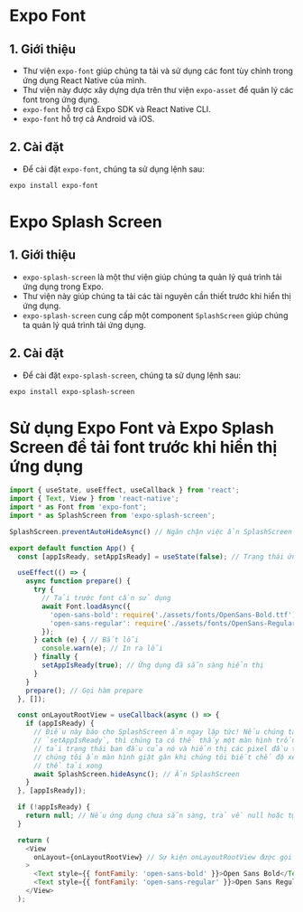# Expo Font
## 1. Giới thiệu
- Thư viện `expo-font` giúp chúng ta tải và sử dụng các font tùy chỉnh trong ứng dụng React Native của mình.
- Thư viện này được xây dựng dựa trên thư viện `expo-asset` để quản lý các font trong ứng dụng.
- `expo-font` hỗ trợ cả Expo SDK và React Native CLI.
- `expo-font` hỗ trợ cả Android và iOS.

## 2. Cài đặt
- Để cài đặt `expo-font`, chúng ta sử dụng lệnh sau:
```bash
expo install expo-font
```

# Expo Splash Screen
## 1. Giới thiệu
- `expo-splash-screen` là một thư viện giúp chúng ta quản lý quá trình tải ứng dụng trong Expo.
- Thư viện này giúp chúng ta tải các tài nguyên cần thiết trước khi hiển thị ứng dụng.
- `expo-splash-screen` cung cấp một component `SplashScreen` giúp chúng ta quản lý quá trình tải ứng dụng.

## 2. Cài đặt
- Để cài đặt `expo-splash-screen`, chúng ta sử dụng lệnh sau:
```bash
expo install expo-splash-screen
```

# Sử dụng Expo Font và Expo Splash Screen để tải font trước khi hiển thị ứng dụng
```js
import { useState, useEffect, useCallback } from 'react';
import { Text, View } from 'react-native';
import * as Font from 'expo-font';
import * as SplashScreen from 'expo-splash-screen';

SplashScreen.preventAutoHideAsync() // Ngăn chặn việc ẩn SplashScreen tự động khi ứng dụng đã sẵn sàng hiển thị

export default function App() {
  const [appIsReady, setAppIsReady] = useState(false); // Trạng thái ứng dụng đã sẵn sàng hay chưa

  useEffect(() => {
    async function prepare() {
      try {
        // Tải trước font cần sử dụng
        await Font.loadAsync({
          'open-sans-bold': require('./assets/fonts/OpenSans-Bold.ttf'), // Tên font và đường dẫn tới font, require yêu cầu đường dẫn tương đối từ file hiện tại đến thư mục chứa font
          'open-sans-regular': require('./assets/fonts/OpenSans-Regular.ttf'),
        });
      } catch (e) { // Bắt lỗi
        console.warn(e); // In ra lỗi
      } finally {
        setAppIsReady(true); // Ứng dụng đã sẵn sàng hiển thị
      }
    }
    prepare(); // Gọi hàm prepare
  }, []);

  const onLayoutRootView = useCallback(async () => {
    if (appIsReady) {
      // Điều này báo cho SplashScreen ẩn ngay lập tức! Nếu chúng ta gọi nó sau
      // `setAppIsReady`, thì chúng ta có thể thấy một màn hình trống trong khi ứng dụng đang chạy
      // tải trạng thái ban đầu của nó và hiển thị các pixel đầu tiên. Vì vậy, thay vào đó,
      // chúng tôi ẩn màn hình giật gân khi chúng tôi biết chế độ xem gốc đã có
      // thể tải xong
      await SplashScreen.hideAsync(); // Ẩn SplashScreen
    }
  }, [appIsReady]);

  if (!appIsReady) {
    return null; // Nếu ứng dụng chưa sẵn sàng, trả về null hoặc tự tạo 1 component loading
  }

  return (
    <View 
      onLayout={onLayoutRootView} // Sự kiện onLayoutRootView được gọi khi component View đã được render
    >
      <Text style={{ fontFamily: 'open-sans-bold' }}>Open Sans Bold</Text>
      <Text style={{ fontFamily: 'open-sans-regular' }}>Open Sans Regular</Text>
    </View>
  );
```